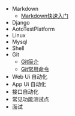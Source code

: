 - Markdown
  - [Markdown快速入门](Markdown/markdown快速入门.md)
- Django
- AotoTestPlatform
- Linux
- Mysql
- Shell
- Git
  - [Git简介](Git/git简介.md)
  - [Git常用命令](Git/git常用命令.md)
- Web Ui 自动化
- App Ui 自动化
- 接口自动化
- 常见功能测试点
- 面试